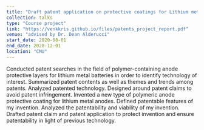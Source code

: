 ```yaml
---
title: "Draft patent application on protective coatings for Lithium metal anode"
collection: talks
type: "Course project"
link: "https://venkkris.github.io/files/patents_project_report.pdf"
venue: "advised by Dr. Dean Alderucci"
start_date: 2020-08-01
end_date: 2020-12-01
location: "CMU"
---
```

Conducted patent searches in the field of polymer-containing anode protective layers for lithium metal batteries in order to identify technology of interest. Summarized patent contents as well as themes and trends among patents. Analyzed patented technology. Designed around patent claims to avoid patent infringement. Invented a new type of polymeric anode protective coating for lithium metal anodes. Defined patentable features of my invention. Analyzed the patentability and viability of my invention. Drafted patent claim and patent application to protect invention and ensure patentability in light of previous technology.

